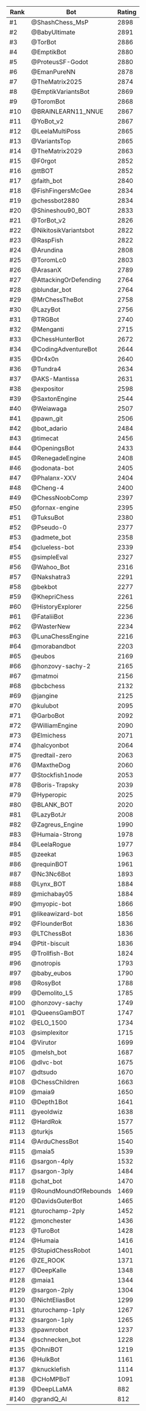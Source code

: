 Rank|Bot|Rating
---|---|---
#1|@ShashChess_MsP|2898
#2|@BabyUltimate|2891
#3|@TorBot|2886
#4|@EmptikBot|2880
#5|@ProteusSF-Godot|2880
#6|@EmanPureNN|2878
#7|@TheMatrix2025|2874
#8|@EmptikVariantsBot|2869
#9|@ToromBot|2868
#10|@BRAINLEARN11_NNUE|2867
#11|@YoBot_v2|2867
#12|@LeelaMultiPoss|2865
#13|@VariantsTop|2865
#14|@TheMatrix2029|2863
#15|@F0rgot|2852
#16|@ttBOT|2852
#17|@faith_bot|2840
#18|@FishFingersMcGee|2834
#19|@chessbot2880|2834
#20|@Shineshou90_BOT|2833
#21|@TorBot_v2|2826
#22|@NikitosikVariantsbot|2822
#23|@RaspFish|2822
#24|@Arundina|2808
#25|@ToromLc0|2803
#26|@ArasanX|2789
#27|@AttackingOrDefending|2764
#28|@blundar_bot|2764
#29|@MrChessTheBot|2758
#30|@LazyBot|2756
#31|@TRGBot|2740
#32|@Menganti|2715
#33|@ChessHunterBot|2672
#34|@CodingAdventureBot|2644
#35|@Dr4x0n|2640
#36|@Tundra4|2634
#37|@AKS-Mantissa|2631
#38|@expositor|2598
#39|@SaxtonEngine|2544
#40|@Weiawaga|2507
#41|@pawn_git|2506
#42|@bot_adario|2484
#43|@timecat|2456
#44|@OpeningsBot|2433
#45|@RenegadeEngine|2408
#46|@odonata-bot|2405
#47|@Phalanx-XXV|2404
#48|@Cheng-4|2400
#49|@ChessNoobComp|2397
#50|@fornax-engine|2395
#51|@TuksuBot|2380
#52|@Pseudo-0|2377
#53|@admete_bot|2358
#54|@clueless-bot|2339
#55|@simpleEval|2327
#56|@Wahoo_Bot|2316
#57|@Nakshatra3|2291
#58|@bekbot|2277
#59|@KhepriChess|2261
#60|@HistoryExplorer|2256
#61|@FataliiBot|2236
#62|@WasterNew|2234
#63|@LunaChessEngine|2216
#64|@morabandbot|2203
#65|@eubos|2169
#66|@honzovy-sachy-2|2165
#67|@matmoi|2156
#68|@bcbchess|2132
#69|@jangine|2125
#70|@kulubot|2095
#71|@GarboBot|2092
#72|@WilliamEngine|2090
#73|@Elmichess|2071
#74|@halcyonbot|2064
#75|@redtail-zero|2063
#76|@MaxtheDog|2060
#77|@Stockfish1node|2053
#78|@Boris-Trapsky|2039
#79|@Hyperopic|2025
#80|@BLANK_BOT|2020
#81|@LazyBotJr|2008
#82|@Zagreus_Engine|1990
#83|@Humaia-Strong|1978
#84|@LeelaRogue|1977
#85|@zeekat|1963
#86|@requinBOT|1961
#87|@Nc3Nc6Bot|1893
#88|@Lynx_BOT|1884
#89|@michabay05|1884
#90|@myopic-bot|1866
#91|@likeawizard-bot|1856
#92|@FlounderBot|1836
#93|@LTChessBot|1836
#94|@Ptit-biscuit|1836
#95|@Trollfish-Bot|1824
#96|@notropis|1793
#97|@baby_eubos|1790
#98|@RosyBot|1788
#99|@Demolito_L5|1785
#100|@honzovy-sachy|1749
#101|@QueensGamBOT|1747
#102|@ELO_1500|1734
#103|@simplexitor|1715
#104|@Virutor|1699
#105|@melsh_bot|1687
#106|@dlvc-bot|1675
#107|@dtsudo|1670
#108|@ChessChildren|1663
#109|@maia9|1650
#110|@Depth1Bot|1641
#111|@yeoldwiz|1638
#112|@HardRok|1577
#113|@turkjs|1565
#114|@ArduChessBot|1540
#115|@maia5|1539
#116|@sargon-4ply|1532
#117|@sargon-3ply|1484
#118|@chat_bot|1470
#119|@RoundMoundOfRebounds|1469
#120|@DavidsGuterBot|1465
#121|@turochamp-2ply|1452
#122|@monchester|1436
#123|@TuroBot|1428
#124|@Humaia|1416
#125|@StupidChessRobot|1401
#126|@ZE_ROOK|1371
#127|@DeepKalle|1348
#128|@maia1|1344
#129|@sargon-2ply|1304
#130|@NichtEliasBot|1299
#131|@turochamp-1ply|1267
#132|@sargon-1ply|1265
#133|@pawnrobot|1237
#134|@schnecken_bot|1228
#135|@OhniBOT|1219
#136|@HulkBot|1161
#137|@knucklefish|1114
#138|@CHoMPBoT|1091
#139|@DeepLLaMA|882
#140|@grandQ_AI|812
